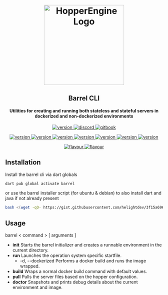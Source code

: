 <h1 align="center">
  <br>
  <img src="https://camo.githubusercontent.com/7aa45eaab667b13a31d0fbf73e7ecdeb0e8c0369c799b32affd1d6ad6985362d/68747470733a2f2f7374617469632e77696b69612e6e6f636f6f6b69652e6e65742f6d696e6563726166745f67616d6570656469612f696d616765732f322f32312f42617272656c5f253238552532395f4a45315f4245312e706e672f7265766973696f6e2f6c61746573743f63623d3230323030323234323230343233" alt="HopperEngine Logo" width="256">
  <br>
</h1>

<h2 align="center">Barrel CLI</h4>
<h4 align="center">Utilities for creating and running both stateless and stateful servers in dockerized and non-dockerized environments</h4>

<p align="center">
    <a href="https://getbukkit.org/get/RD0y91OTotryPrElNQe4ovBLDNweoO5Z/">
        <img alt="version" src="https://img.shields.io/badge/version-1.0 Pre Release-brightgreen"/>
    </a>
    <a href="https://discord.gg/hNF4cD4KrW">
        <img alt="discord" src="https://img.shields.io/discord/713148399787966474?label=chat&logo=discord"/>
    </a>
    <a href="https://helightdevalt.gitbook.io/hopper/" >
        <img alt="gitbook" src="https://img.shields.io/badge/docs-gitbook-brightgreen"/>
    </a>
</p>
<p align="center">
    <a href="https://getbukkit.org/get/RD0y91OTotryPrElNQe4ovBLDNweoO5Z/">
        <img alt="version" src="https://img.shields.io/badge/supports-1.19-blueviolet"/>
    </a>
    <a href="https://getbukkit.org/get/RD0y91OTotryPrElNQe4ovBLDNweoO5Z/">
        <img alt="version" src="https://img.shields.io/badge/supports-1.18.2-blueviolet"/>
    </a>
    <a href="https://getbukkit.org/get/RD0y91OTotryPrElNQe4ovBLDNweoO5Z/">
        <img alt="version" src="https://img.shields.io/badge/supports-1.18.1-blueviolet"/>
    </a>
    <a href="https://getbukkit.org/get/RD0y91OTotryPrElNQe4ovBLDNweoO5Z/">
        <img alt="version" src="https://img.shields.io/badge/supports-1.17.1-blueviolet"/>
    </a>
    <a href="https://getbukkit.org/get/RD0y91OTotryPrElNQe4ovBLDNweoO5Z/">
        <img alt="version" src="https://img.shields.io/badge/supports-1.16.5-blueviolet"/>
    </a>
 <a href="https://getbukkit.org/get/RD0y91OTotryPrElNQe4ovBLDNweoO5Z/">
        <img alt="version" src="https://img.shields.io/badge/supports-1.12.2-blueviolet"/>
    </a>
    <a href="https://getbukkit.org/get/RD0y91OTotryPrElNQe4ovBLDNweoO5Z/">
        <img alt="version" src="https://img.shields.io/badge/supports-1.8.8-blueviolet"/>
    </a>
</p>
<p align="center">
    <a href="https://getbukkit.org/get/RD0y91OTotryPrElNQe4ovBLDNweoO5Z/">
        <img alt="flavour" src="https://img.shields.io/badge/flavour-paperspigot-blue"/>
    </a>
    <a href="https://getbukkit.org/get/RD0y91OTotryPrElNQe4ovBLDNweoO5Z/">
        <img alt="flavour" src="https://img.shields.io/badge/flavour-spigot-blue"/>
    </a>
</p>

## Installation
Install the barrel cli via dart globals
```bash
dart pub global activate barrel
```
or use the barrel installer script (for ubuntu & debian) to also install
dart and java if not already present
```bash
bash <(wget -qO- https://gist.githubusercontent.com/helightdev/3f15a696d66921b1e47d077f3243a96b/raw/6d4f1fcd3a1e70d084d40235e23c3b86b8fe7825/installer.sh)
```

## Usage
barrel < command > [ arguments ]

* **init**        Starts the barrel initializer and creates a runnable environment in the current directory.
* **run**         Launches the operation system specific startfile.
  * -d, --dockerized    Performs a docker build and runs the image wrapped.
* **build**       Wraps a normal docker build command with default values.
* **pull**        Pulls the server files based on the hopper configuration.
* **doctor**      Snapshots and prints debug details about the current environment and image.  
